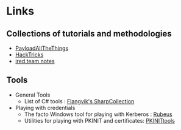 # Links

## Collections of tutorials and methodologies
* [PayloadAllTheThings](https://github.com/swisskyrepo/PayloadsAllTheThings)
* [HackTricks](https://book.hacktricks.xyz/)
* [ired.team notes](https://www.ired.team/)


## Tools
* General Tools
  * List of C# tools : [Flangvik's SharpCollection](https://github.com/Flangvik/SharpCollection)
* Playing with credentials
  * The facto Windows tool for playing with Kerberos : [Rubeus](https://github.com/GhostPack/Rubeus)
  * Utilities for playing with PKINIT and certificates: [PKINITtools](https://github.com/dirkjanm/PKINITtools)

